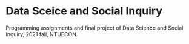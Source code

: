 # Data Sceice and Social Inquiry
Programming assignments and final project of Data Science and Social Inquiry, 2021 fall, NTUECON.
